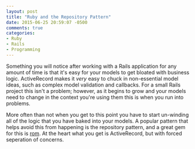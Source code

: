 ```yaml
---
layout: post
title: "Ruby and the Repository Pattern"
date: 2015-06-25 20:59:07 -0500
comments: true
categories: 
- Ruby
- Rails
- Programming
---
```


Something you will notice after working with a Rails application for any amount
of time is that it's easy for your models to get bloated with business logic.
ActiveRecord makes it *very* easy to chuck in non-essential model ideas, such as
complex model validation and callbacks.  For a small Rails project this isn't a
problem; however, as it begins to grow and your models need to change in the
context you're using them this is when you run into problems.

<!-- more -->

More often than not when you get to this point you have to start un-winding all
of the logic that you have baked into your models.  A popular pattern that helps
avoid this from happening is the repository pattern, and a great gem for this is
[rom](http://rom-rb.org/).  At the heart what you get is ActiveRecord, but with
forced seperation of concerns.
